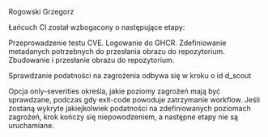 Rogowski Grzegorz 

Łańcuch CI został wzbogacony o następujące etapy:

Przeprowadzenie testu CVE.
Logowanie do GHCR.
Zdefiniowanie metadanych potrzebnych do przesłania obrazu do repozytorium.
Zbudowanie i przesłanie obrazu do repozytorium.

Sprawdzanie podatności na zagrożenia odbywa się w kroku o id d_scout

Opcja only-severities określa, jakie poziomy zagrożeń mają być sprawdzane, podczas gdy exit-code powoduje zatrzymanie workflow. Jeśli zostaną wykryte jakiejkolwiek podatności na zdefiniowanych poziomach zagrożeń, krok kończy się niepowodzeniem, a następne etapy nie są uruchamiane.